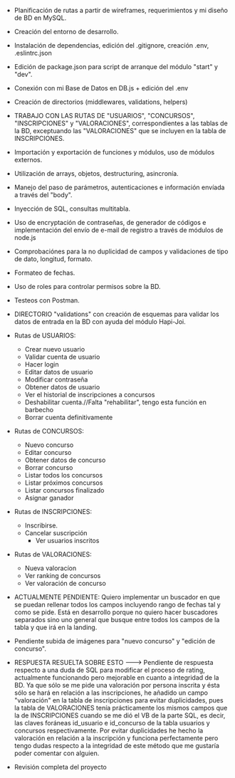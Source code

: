 

 

- Planificación de rutas a partir de wireframes, requerimientos y mi diseño de BD en MySQL. 

- Creación del entorno de desarrollo.

- Instalación de dependencias, edición del .gitignore, creación .env, .eslintrc.json

- Edición de package.json para script de arranque del módulo "start" y "dev".

- Conexión con mi Base de Datos en DB.js + edición del .env 

- Creación de directorios (middlewares, validations, helpers)



-  TRABAJO CON LAS RUTAS DE "USUARIOS", "CONCURSOS", "INSCRIPCIONES" y "VALORACIONES", correspondientes a las tablas de la BD, exceptuando las "VALORACIONES" que se incluyen en la tabla de INSCRIPCIONES.


 - Importación y exportación de funciones y módulos, uso de módulos externos.
 - Utilización de arrays, objetos, destructuring, asincronía.
 - Manejo del paso de parámetros, autenticaciones e información envíada a través del "body".
 - Inyección de SQL, consultas multitabla.
 - Uso de encryptación de contraseñas, de generador de códigos e implementación del envío de e-mail de registro a través de      módulos de node.js
 - Comprobaciónes para la no duplicidad de campos y validaciones de tipo de dato, longitud, formato.
 - Formateo de fechas.
 - Uso de roles para controlar permisos sobre la BD.
 - Testeos con Postman.


- DIRECTORIO "validations" con creación de esquemas para validar los datos de entrada en la BD con ayuda del módulo Hapi-Joi.
	

- Rutas de USUARIOS:

	- Crear nuevo usuario 
	- Validar cuenta de usuario 
	- Hacer login 
	- Editar datos de usuario
	- Modificar contraseña
	- Obtener datos de usuario
	- Ver el historial de inscripciones a concursos
	- Deshabilitar cuenta.//Falta "rehabilitar", tengo esta función en barbecho
	- Borrar cuenta definitivamente
	



- Rutas de CONCURSOS:

	- Nuevo concurso
	- Editar concurso
	- Obtener datos de concurso
	- Borrar concurso
	- Listar todos los concursos
	- Listar próximos concursos
	- Listar concursos finalizado
	- Asignar ganador

	


- Rutas de INSCRIPCIONES:

	- Inscribirse.
	- Cancelar suscripción
        - Ver usuarios inscritos




- Rutas de VALORACIONES:

   - Nueva valoracíon
   - Ver ranking de concursos
   - Ver valoración de concurso



    
 - ACTUALMENTE PENDIENTE: Quiero implementar un buscador en que se puedan rellenar todos los campos incluyendo rango de fechas tal y como se pide. Está en desarrollo porque no quiero hacer buscadores separados sino uno general que busque entre todos los campos de la tabla y que irá en la landing.

- Pendiente subida de imágenes para "nuevo concurso" y "edición de concurso".
			  
- RESPUESTA RESUELTA SOBRE ESTO ---> Pendiente de respuesta respecto a una duda de SQL para modificar el proceso de rating, actualmente funcionando pero mejorable en cuanto a integridad de la BD. Ya que sólo se me pide una valoración por persona inscrita y ésta sólo se hará en relación a las inscripciones, he añadido un campo "valoración" en la tabla de inscripciones para evitar duplicidades, pues la tabla de VALORACIONES tenía prácticamente los mismos campos que la de INSCRIPCIONES cuando se me dió el VB de la parte SQL, es decir, las claves foráneas id_usuario e id_concurso de la tabla usuarios y concursos respectivamente. Por evitar duplicidades he hecho la valoración en relación a la inscripción y funciona perfectamente pero tengo dudas respecto a la integridad de este método que me gustaría poder comentar con alguien.

- Revisión completa del proyecto


	
	




